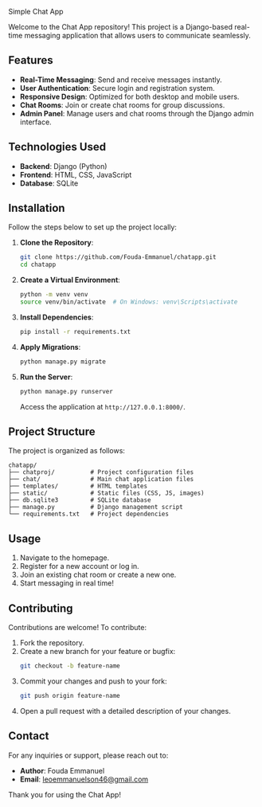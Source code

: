Simple Chat App

Welcome to the Chat App repository! This project is a Django-based real-time messaging application that allows users to communicate seamlessly.

## Features

- **Real-Time Messaging**: Send and receive messages instantly.
- **User Authentication**: Secure login and registration system.
- **Responsive Design**: Optimized for both desktop and mobile users.
- **Chat Rooms**: Join or create chat rooms for group discussions.
- **Admin Panel**: Manage users and chat rooms through the Django admin interface.

## Technologies Used

- **Backend**: Django (Python)
- **Frontend**: HTML, CSS, JavaScript
- **Database**: SQLite

## Installation

Follow the steps below to set up the project locally:

1. **Clone the Repository**:
   ```bash
   git clone https://github.com/Fouda-Emmanuel/chatapp.git
   cd chatapp
   ```

2. **Create a Virtual Environment**:
   ```bash
   python -m venv venv
   source venv/bin/activate  # On Windows: venv\Scripts\activate
   ```

3. **Install Dependencies**:
   ```bash
   pip install -r requirements.txt
   ```

4. **Apply Migrations**:
   ```bash
   python manage.py migrate
   ```

5. **Run the Server**:
   ```bash
   python manage.py runserver
   ```
   Access the application at `http://127.0.0.1:8000/`.

## Project Structure

The project is organized as follows:

```
chatapp/
├── chatproj/          # Project configuration files
├── chat/              # Main chat application files
├── templates/         # HTML templates
├── static/            # Static files (CSS, JS, images)
├── db.sqlite3         # SQLite database
├── manage.py          # Django management script
└── requirements.txt   # Project dependencies
```

## Usage

1. Navigate to the homepage.
2. Register for a new account or log in.
3. Join an existing chat room or create a new one.
4. Start messaging in real time!

## Contributing

Contributions are welcome! To contribute:

1. Fork the repository.
2. Create a new branch for your feature or bugfix:
   ```bash
   git checkout -b feature-name
   ```
3. Commit your changes and push to your fork:
   ```bash
   git push origin feature-name
   ```
4. Open a pull request with a detailed description of your changes.


## Contact

For any inquiries or support, please reach out to:
- **Author**: Fouda Emmanuel
- **Email**: leoemmanuelson46@gmail.com

Thank you for using the Chat App!

